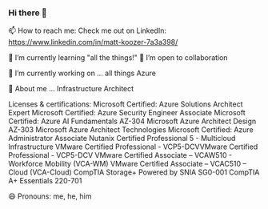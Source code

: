### Hi there 👋
📫 How to reach me: Check me out on LinkedIn: https://www.linkedin.com/in/matt-koozer-7a3a398/

🌱 I’m currently learning "all the things!"
👯 I’m open to collaboration

🔭 I’m currently working on ... all things Azure

💬 About me ... Infrastructure Architect 
 
Licenses & certifications: 
Microsoft Certified: Azure Solutions Architect Expert
Microsoft Certified: Azure Security Engineer Associate
Microsoft Certified: Azure AI Fundamentals
AZ-304 Microsoft Azure Architect Design
AZ-303 Microsoft Azure Architect Technologies
Microsoft Certified: Azure Administrator Associate 
Nutanix Certified Professional 5 - Multicloud Infrastructure
VMware Certified Professional - VCP5-DCVVMware Certified Professional - VCP5-DCV
VMware Certified Associate – VCAW510 - Workforce Mobility (VCA-WM)
VMware Certified Associate – VCAC510 – Cloud (VCA-Cloud)
CompTIA Storage+ Powered by SNIA SG0-001
CompTIA A+ Essentials 220-701

😄 Pronouns: me, he, him

<!--
**mrkoozer/mrkoozer** is a ✨ _special_ ✨ repository because its `README.md` (this file) appears on your GitHub profile.

Here are some ideas to get you started:

- 🔭 I’m currently working on ...
- 🌱 I’m currently learning ...
- 👯 I’m looking to collaborate on ...
- 🤔 I’m looking for help with ...
- 💬 Ask me about ...
- 📫 How to reach me: ...
- 😄 Pronouns: ...
- ⚡ Fun fact: ...
-->
